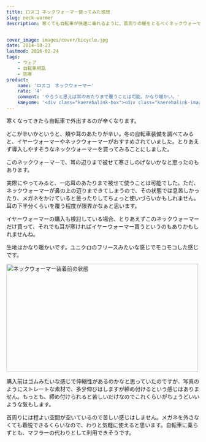 ```yaml
---
title: ロスコ ネックウォーマー使ってみた感想
slug: neck-warmer
description: 寒くても自転車が快適に乗れるように、首周りの暖をとるべくネックウォーマーを購入しました。値段の割にしっかりしたつくりで、とても温かかったです。耳のあたりを覆うこともできなくはないので、イヤーウォーマーの代わりも多少兼ねてくれます。


cover_image: images/cover/bicycle.jpg
date: 2014-10-23
lastmod: 2016-02-24
tags: 
    - ウェア
    - 自転車用品
    - 防寒
product:
    name: 'ロスコ　ネックウォーマー'
    rate: '4'
    comment: 'やろうと思えば耳のあたりまで覆うことは可能。かなり暖かい。'
    kaeyome: '<div class="kaerebalink-box"><div class="kaerebalink-image"><a href="http://www.amazon.co.jp/exec/obidos/ASIN/B00637WEBW/illusionspace-22/ref=nosim/" rel="nofollow" target="_blank"><img src="http://ecx.images-amazon.com/images/I/41YqIgvlWuL._SL160_.jpg" style="border: none;" /></a></div><div class="kaerebalink-info"><div class="kaerebalink-name"><a href="http://www.amazon.co.jp/exec/obidos/ASIN/B00637WEBW/illusionspace-22/ref=nosim/" rel="nofollow" target="_blank">(ロスコ)ROTHCO ロスコ 米軍 ネックウォーマー ブラック 5570 BK ブラック FREE</a><div class="kaerebalink-powered-date">posted with <a href="http://kaereba.com" rel="nofollow" target="_blank">カエレバ</a></div></div><div class="kaerebalink-detail"> ROTHCO(ロスコ) 2011-11-01    </div><div class="kaerebalink-link1"><div class="shoplinkamazon"><a href="http://www.amazon.co.jp/gp/search?keywords=%83%8D%83X%83R%81%40%83l%83b%83N%83E%83H%81%5B%83%7D%81%5B&__mk_ja_JP=%83J%83%5E%83J%83i&tag=illusionspace-22" rel="nofollow" target="_blank" title="アマゾン" >Amazon</a></div><div class="shoplinkrakuten"><a href="http://hb.afl.rakuten.co.jp/hgc/0e95387f.f2aef20d.0e953880.25e412bd/?pc=http%3A%2F%2Fsearch.rakuten.co.jp%2Fsearch%2Fmall%2F%25E3%2583%25AD%25E3%2582%25B9%25E3%2582%25B3%25E3%2580%2580%25E3%2583%258D%25E3%2583%2583%25E3%2582%25AF%25E3%2582%25A6%25E3%2582%25A9%25E3%2583%25BC%25E3%2583%259E%25E3%2583%25BC%2F-%2Ff.1-p.1-s.1-sf.0-st.A-v.2%3Fx%3D0%26scid%3Daf_ich_link_urltxt%26m%3Dhttp%3A%2F%2Fm.rakuten.co.jp%2F" rel="nofollow" target="_blank" title="楽天市場" >楽天市場</a></div></div></div><div class="booklink-footer" style="clear: left"></div></div>'
---
```


寒くなってきたら自転車で外出するのが辛くなります。

どこが辛いかというと、頬や耳のあたりが辛い。冬の自転車装備を調べてみると、イヤーウォーマーやネックウォーマーがおすすめされていました。とりあえず導入しやすそうなネックウォーマーを買ってみることにしました。

このネックウォーマーで、耳の辺りまで被せて寒さしのげないかなと思ったのもあります。

実際にやってみると、一応耳のあたりまで被せて使うことは可能でした。ただ、ネックウォーマーが鼻の上の辺りまできてしまうので、その状態では息苦しかったり、メガネをかけていると曇ったりしてちょっと使いづらいかもしれません。耳の下半分くらいを覆う程度が限界かなぁと思います。

イヤーウォーマーの購入も検討している場合、とりあえずこのネックウォーマーだけ買って、それでも耳が寒ければイヤーウォーマー買うというのもありかもしれませんね。

生地はかなり暖かいです。ユニクロのフリースみたいな感じでモコモコした感じです。

<img src="https://wantit.gcreate.jp/wp-content/uploads/2014/10/5bf751ade3557cff34cbd03d3c76be70.jpg" alt="ネックウォーマー装着前の状態" title="ネックウォーマー装着前の状態.jpg" width="500" height="282" />

購入前はゴムみたいな感じで伸縮性があるのかなと思っていたのですが、写真のようにストレートな素材で、多少伸びはしますが締め付けるという感じはありません。もっとも、締め付けられると苦しいだけなのでこれくらいがちょうどいいような気もします。

首周りには程よい空間が空いているので苦しい感じはしません。メガネを外さなくても着脱できるくらいなので、わりと気軽に使えると思います。自転車に乗らずとも、マフラーの代わりとして利用できそうです。


  